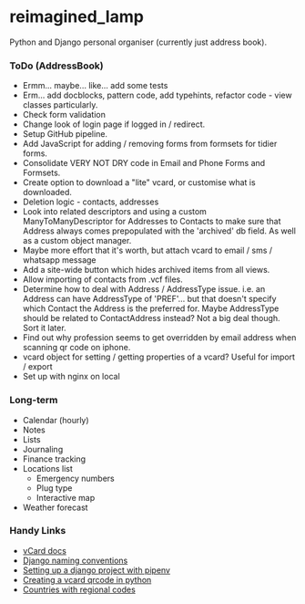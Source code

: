 # reimagined_lamp
Python and Django personal organiser (currently just address book).

### ToDo (AddressBook)

- Ermm... maybe... like... add some tests
- Erm... add docblocks, pattern code, add typehints, refactor code - view classes particularly.
- Check form validation
- Change look of login page if logged in / redirect.
- Setup GitHub pipeline.
- Add JavaScript for adding / removing forms from formsets for tidier forms.
- Consolidate VERY NOT DRY code in Email and Phone Forms and Formsets.
- Create option to download a "lite" vcard, or customise what is downloaded.
- Deletion logic - contacts, addresses
- Look into related descriptors and using a custom ManyToManyDescriptor for Addresses to Contacts to make sure that Address always comes prepopulated with the 'archived' db field. As well as a custom object manager.
- Maybe more effort that it's worth, but attach vcard to email / sms / whatsapp message
- Add a site-wide button which hides archived items from all views.
- Allow importing of contacts from .vcf files.
- Determine how to deal with Address / AddressType issue. i.e. an Address can have AddressType of 'PREF'... but that doesn't specify which Contact the Address is the preferred for. Maybe AddressType should be related to ContactAddress instead? Not a big deal though. Sort it later.
- Find out why profession seems to get overridden by email address when scanning qr code on iphone.
- vcard object for setting / getting properties of a vcard? Useful for import / export
- Set up with nginx on local


### Long-term

- Calendar (hourly)
- Notes
- Lists
- Journaling
- Finance tracking
- Locations list
  - Emergency numbers
  - Plug type
  - Interactive map
- Weather forecast


### Handy Links

- [vCard docs](https://en.wikipedia.org/wiki/VCard)
- [Django naming conventions](https://stackoverflow.com/questions/31816624/naming-convention-for-django-url-templates-models-and-views)
- [Setting up a django project with pipenv](https://python.plainenglish.io/setting-up-a-basic-django-project-with-pipenv-7c58fa2ec631)
- [Creating a vcard qrcode in python](https://www.joshfinnie.com/blog/creating-a-vcard-qr-code-in-python/)
- [Countries with regional codes](https://github.com/lukes/ISO-3166-Countries-with-Regional-Codes/blob/master/all/all.csv)